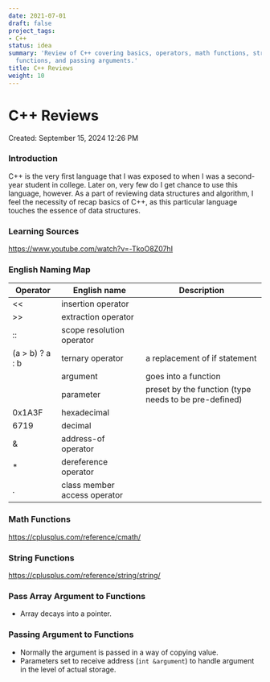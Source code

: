 ```yaml
---
date: 2021-07-01
draft: false
project_tags:
- C++
status: idea
summary: 'Review of C++ covering basics, operators, math functions, string
  functions, and passing arguments.'
title: C++ Reviews
weight: 10
---
```


# C++ Reviews

Created: September 15, 2024 12:26 PM

### Introduction

C++ is the very first language that I was exposed to when I was a second-year student in college. Later on, very few do I get chance to use this language, however. As a part of reviewing data structures and algorithm, I feel the necessity of recap basics of C++, as this particular language touches the essence of data structures.

### Learning Sources

https://www.youtube.com/watch?v=-TkoO8Z07hI

### English Naming Map

| Operator | English name | Description |
| --- | --- | --- |
| << | insertion operator |  |
| >> | extraction operator |  |
| :: | scope resolution operator |  |
| (a > b) ? a : b | ternary operator | a replacement of if statement |
|  | argument | goes into a function |
|  | parameter | preset by the function (type needs to be pre-defined) |
| 0x1A3F | hexadecimal |  |
| 6719 | decimal |  |
| & | address-of operator |  |
| * | dereference operator |  |
| . | class member access operator |  |

### Math Functions

https://cplusplus.com/reference/cmath/

### String Functions

https://cplusplus.com/reference/string/string/

### Pass Array Argument to Functions

- Array decays into a pointer.

### Passing Argument to Functions

- Normally the argument is passed in a way of copying value.
- Parameters set to receive address (`int &argument`) to handle argument in the level of actual storage.